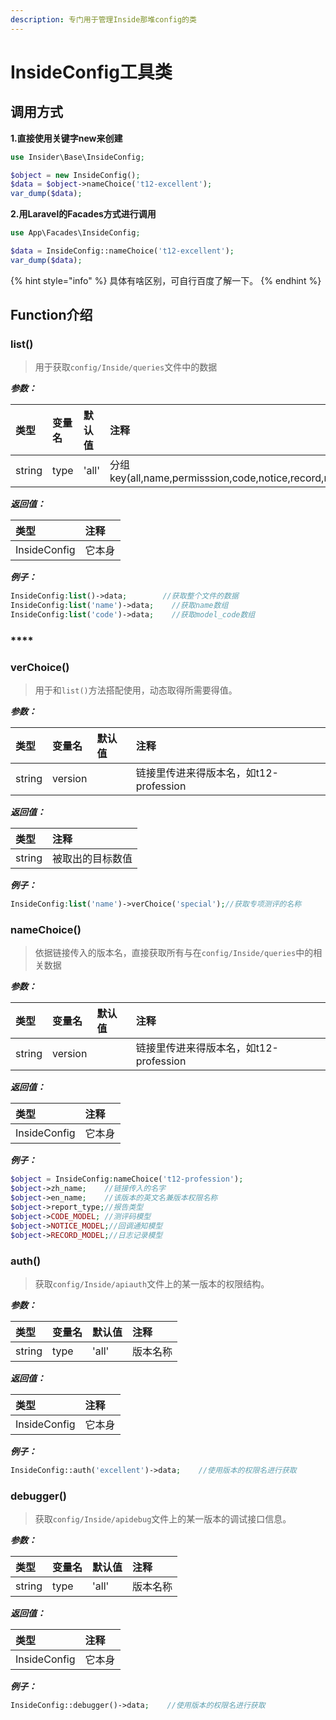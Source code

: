 ```yaml
---
description: 专门用于管理Inside那堆config的类
---
```


# InsideConfig工具类

## 调用方式

**1.直接使用关键字new来创建**

```php
use Insider\Base\InsideConfig;

$object = new InsideConfig();
$data = $object->nameChoice('t12-excellent');
var_dump($data);
```

**2.用Laravel的Facades方式进行调用**

```php
use App\Facades\InsideConfig;

$data = InsideConfig::nameChoice('t12-excellent');
var_dump($data);
```

{% hint style="info" %}
具体有啥区别，可自行百度了解一下。
{% endhint %}

## Function介绍



### **list\(\)**

> 用于获取`config/Inside/queries`文件中的数据

_**参数：**_

| 类型 | 变量名 | 默认值 | 注释 |
| :--- | :--- | :--- | :--- |
| string | type | 'all' | 分组key\(all,name,permisssion,code,notice,record,report\) |

_**返回值：**_

| 类型 | 注释 |
| :--- | :--- |
| InsideConfig | 它本身 |

_**例子：**_

```php
InsideConfig:list()->data;        //获取整个文件的数据
InsideConfig:list('name')->data;    //获取name数组
InsideConfig:list('code')->data;    //获取model_code数组
```

### \*\*\*\*

### **verChoice\(\)**

> 用于和`list()`方法搭配使用，动态取得所需要得值。

_**参数：**_

| 类型 | 变量名 | 默认值 | 注释 |
| :--- | :--- | :--- | :--- |
| string | version |  | 链接里传进来得版本名，如t12-profession |

_**返回值：**_

| 类型 | 注释 |
| :--- | :--- |
| string | 被取出的目标数值 |

_**例子：**_

```php
InsideConfig:list('name')->verChoice('special');//获取专项测评的名称
```



### **nameChoice\(\)**

> 依据链接传入的版本名，直接获取所有与在`config/Inside/queries`中的相关数据

_**参数：**_

| 类型 | 变量名 | 默认值 | 注释 |
| :--- | :--- | :--- | :--- |
| string | version |  | 链接里传进来得版本名，如t12-profession |

_**返回值：**_

| 类型 | 注释 |
| :--- | :--- |
| InsideConfig | 它本身 |

_**例子：**_

```php
$object = InsideConfig:nameChoice('t12-profession');
$object->zh_name;    //链接传入的名字
$object->en_name;    //该版本的英文名兼版本权限名称
$object->report_type;//报告类型
$object->CODE_MODEL; //测评码模型
$object->NOTICE_MODEL;//回调通知模型
$object->RECORD_MODEL;//日志记录模型
```



### **auth\(\)**

> 获取`config/Inside/apiauth`文件上的某一版本的权限结构。

_**参数：**_

| 类型 | 变量名 | 默认值 | 注释 |
| :--- | :--- | :--- | :--- |
| string | type | 'all' | 版本名称 |

_**返回值：**_

| 类型 | 注释 |
| :--- | :--- |
| InsideConfig | 它本身 |

_**例子：**_

```php
InsideConfig::auth('excellent')->data;    //使用版本的权限名进行获取
```



### **debugger\(\)**

> 获取`config/Inside/apidebug`文件上的某一版本的调试接口信息。

_**参数：**_

| 类型 | 变量名 | 默认值 | 注释 |
| :--- | :--- | :--- | :--- |
| string | type | 'all' | 版本名称 |

_**返回值：**_

| 类型 | 注释 |
| :--- | :--- |
| InsideConfig | 它本身 |

_**例子：**_

```php
InsideConfig::debugger()->data;    //使用版本的权限名进行获取
```

